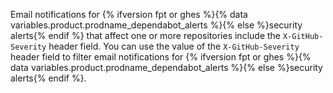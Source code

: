 Email notifications for {% ifversion fpt or ghes %}{% data variables.product.prodname_dependabot_alerts %}{% else %}security alerts{% endif %} that affect one or more repositories include the `X-GitHub-Severity`  header field. You can use the value of the `X-GitHub-Severity` header field to filter email notifications for {% ifversion fpt or ghes %}{% data variables.product.prodname_dependabot_alerts %}{% else %}security alerts{% endif %}.
